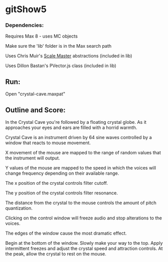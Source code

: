 # gitShow5

### Dependencies:
Requires Max 8 - uses MC objects

Make sure the 'lib' folder is in the Max search path

Uses Chris Muir's [Scale Master](http://www.xfade.com/max/ScaleMaster/) abstractions (included in lib)

Uses Dillon Bastan's PVector.js class (included in lib)

## Run:
Open "crystal-cave.maxpat"

## Outline and Score:
In the Crystal Cave you're followed by a floating crystal globe. As it approaches your eyes and ears are filled with a horrid warmth.

Crystal Cave is an instrument driven by 64 sine waves controlled by a window that reacts to mouse movement.

X movement of the mouse are mapped to the range of random values that the instrument will output.

Y values of the mouse are mapped to the speed in which the voices will change frequency depending on their available range.

The x position of the crystal controls filter cutoff.

The y position of the crystal controls filter resonance.

The distance from the crystal to the mouse controls the amount of pitch quantization.

Clicking on the control window will freeze audio and stop alterations to the voices.

The edges of the window cause the most dramatic effect.

Begin at the bottom of the window. Slowly make your way to the top. Apply intermittent freezes and adjust the crystal speed and attraction controls. At the peak, allow the crystal to rest on the mouse.
